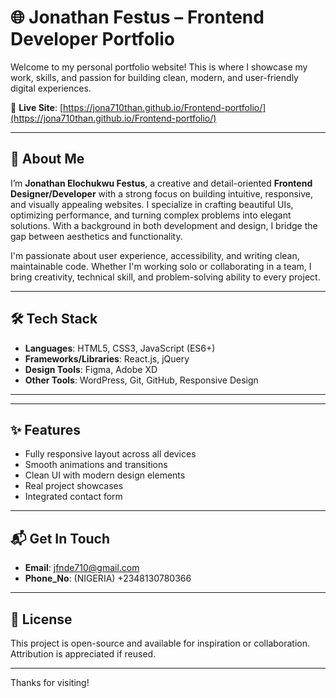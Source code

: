 # 🌐 Jonathan Festus – Frontend Developer Portfolio

Welcome to my personal portfolio website! This is where I showcase my work, skills, and passion for building clean, modern, and user-friendly digital experiences.

🔗 **Live Site**: [https://jona710than.github.io/Frontend-portfolio/](https://jona710than.github.io/Frontend-portfolio/)

---

## 👋 About Me

I’m **Jonathan Elochukwu Festus**, a creative and detail-oriented **Frontend Designer/Developer** with a strong focus on building intuitive, responsive, and visually appealing websites. I specialize in crafting beautiful UIs, optimizing performance, and turning complex problems into elegant solutions. With a background in both development and design, I bridge the gap between aesthetics and functionality.

I'm passionate about user experience, accessibility, and writing clean, maintainable code. Whether I'm working solo or collaborating in a team, I bring creativity, technical skill, and problem-solving ability to every project.

---

## 🛠️ Tech Stack

- **Languages**: HTML5, CSS3, JavaScript (ES6+)
- **Frameworks/Libraries**: React.js, jQuery
- **Design Tools**: Figma, Adobe XD
- **Other Tools**: WordPress, Git, GitHub, Responsive Design

---


---

## ✨ Features

- Fully responsive layout across all devices
- Smooth animations and transitions
- Clean UI with modern design elements
- Real project showcases
- Integrated contact form

---

## 📬 Get In Touch

- **Email**: jfnde710@gmail.com 
- **Phone_No**: (NIGERIA) +2348130780366


---

## 📄 License

This project is open-source and available for inspiration or collaboration. Attribution is appreciated if reused.

---

Thanks for visiting!
